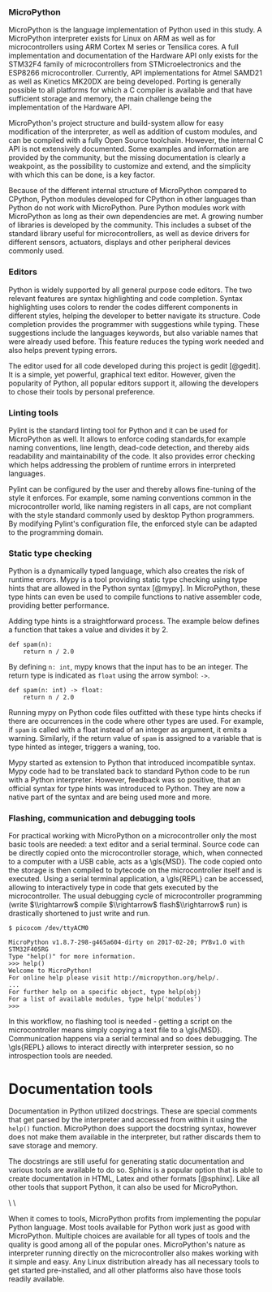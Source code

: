 ### MicroPython

MicroPython is the language implementation of Python used in this study. A MicroPython interpreter exists for Linux on ARM as well as for microcontrollers using ARM Cortex M series or Tensilica cores. A full implementation and documentation of the Hardware API only exists for the STM32F4 family of microcontrollers from STMicroelectronics and the ESP8266 microcontroller. Currently, API implementations for Atmel SAMD21 as well as Kinetics MK20DX are being developed. Porting is generally possible to all platforms for which a C compiler is available and that have sufficient storage and memory, the main challenge being the implementation of the Hardware API.

MicroPython's project structure and build-system allow for easy modification of the interpreter, as well as addition of custom modules, and can be compiled with a fully Open Source toolchain. However, the internal C API is not extensively documented. Some examples and information are provided by the community, but the missing documentation is clearly a weakpoint, as the possibility to customize and extend, and the simplicity with which this can be done, is a key factor.

Because of the different internal structure of MicroPython compared to CPython, Python modules developed for CPython in other languages than Python do not work with MicroPython. Pure Python modules work with MicroPython as long as their own dependencies are met. A growing number of libraries is developed by the community. This includes a subset of the standard library useful for microcontrollers, as well as device drivers for different sensors, actuators, displays and other peripheral devices commonly used.

### Editors

Python is widely supported by all general purpose code editors. The two relevant features are syntax highlighting and code completion. Syntax highlighting uses colors to render the codes different components in different styles, helping the developer to better navigate its structure. Code completion provides the programmer with suggestions while typing. These suggestions include the languages keywords, but also variable names that were already used before. This feature reduces the typing work needed and also helps prevent typing errors.

The editor used for all code developed during this project is gedit [@gedit]. It is a simple, yet powerful, graphical text editor. However, given the popularity of Python, all popular editors support it, allowing the developers to chose their tools by personal preference.

### Linting tools

Pylint is the standard linting tool for Python and it can be used for MicroPython as well. It allows to enforce coding standards,for example naming conventions, line length, dead-code detection, and thereby aids readability and maintainability of the code. It also provides error checking which helps addressing the problem of runtime errors in interpreted languages.

Pylint can be configured by the user and thereby allows fine-tuning of the style it enforces. For example, some naming conventions common in the microcontroller world, like naming registers in all caps, are not compliant with the style standard commonly used by desktop Python programmers. By modifying Pylint's configuration file, the enforced style can be adapted to the programming domain.

### Static type checking

Python is a dynamically typed language, which also creates the risk of runtime errors. Mypy is a tool providing static type checking using type hints that are allowed in the Python syntax [@mypy]. In MicroPython, these type hints can even be used to compile functions to native assembler code, providing better performance.

Adding type hints is a straightforward process. The example below defines a function that takes a value and divides it by 2.

~~~{.python}
def spam(n):
    return n / 2.0
~~~

By defining ```n: int```, mypy knows that the input has to be an integer. The return type is indicated as ```float``` using the arrow symbol: ```->```.

~~~{.python}
def spam(n: int) -> float:
    return n / 2.0
~~~

Running mypy on Python code files outfitted with these type hints checks if there are occurrences in the code where other types are used. For example, if ```spam``` is called with a float instead of an integer as argument, it emits a warning. Similarly, if the return value of ```spam``` is assigned to a variable that is type hinted as integer, triggers a waning, too.

Mypy started as extension to Python that introduced incompatible syntax. Mypy code had to be translated back to standard Python code to be run with a Python interpreter. However, feedback was so positive, that an official syntax for type hints was introduced to Python. They are now a native part of the syntax and are being used more and more.

### Flashing, communication and debugging tools

For practical working with MicroPython on a microcontroller only the most basic tools are needed: a text editor and a serial terminal. Source code can be directly copied onto the microcontroller storage, which, when connected to a computer with a USB cable, acts as a \\gls{MSD}. The code copied onto the storage is then compiled to bytecode on the microcontroller itself and is executed. Using a serial terminal application, a \\gls{REPL} can be accessed, allowing to interactively type in code that gets executed by the microcontroller. The usual debugging cycle of microcontroller programming (write $\\rightarrow$ compile $\\rightarrow$ flash$\\rightarrow$ run) is drastically shortened to just write and run.

~~~{.bash}
$ picocom /dev/ttyACM0

MicroPython v1.8.7-298-g465a604-dirty on 2017-02-20; PYBv1.0 with STM32F405RG
Type "help()" for more information.
>>> help()
Welcome to MicroPython!
For online help please visit http://micropython.org/help/.
...
For further help on a specific object, type help(obj)
For a list of available modules, type help('modules')
>>> 
~~~

In this workflow, no flashing tool is needed - getting a script on the microcontroller means simply copying a text file to a \\gls{MSD}. Communication happens via a serial terminal and so does debugging. The \\gls{REPL} allows to interact directly with interpreter session, so no introspection tools are needed.

# Documentation tools

Documentation in Python utilized docstrings. These are special comments that get parsed by the interpreter and accessed from within it using the ```help()``` function. MicroPython does support the docstring syntax, however does not make them available in the interpreter, but rather discards them to save storage and memory.

The docstrings are still useful for generating static documentation and various tools are available to do so. Sphinx is a popular option that is able to create documentation in HTML, Latex and other formats [@sphinx]. Like all other tools that support Python, it can also be used for MicroPython.

\\ \\

When it comes to tools, MicroPython profits from implementing the popular Python language. Most tools available for Python work just as good with MicroPython. Multiple choices are available for all types of tools and the quality is good among all of the popular ones. MicroPython's nature as interpreter running directly on the microcontroller also makes working with it simple and easy. Any Linux distribution already has all necessary tools to get started pre-installed, and all other platforms also have those tools readily available.
